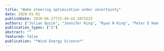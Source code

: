 ```yaml
---
title: "Wake steering optimization under uncertainty"
date: 2020-01-01
publishDate: 2020-06-27T15:49:42.287322Z
authors: ["Julian Quick", "Jennifer King", "Ryan N King", "Peter E Hamlington", "Katherine Dykes"]
publication_types: ["2"]
abstract: ""
featured: false
publication: "*Wind Energy Science*"
---
```


